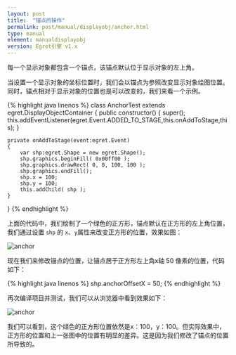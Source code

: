 ```yaml
---
layout: post
title:  "锚点的操作"
permalink: post/manual/displayobj/anchor.html
type: manual
element: manualdisplayobj
version: Egret引擎 v1.x
---
```


每一个显示对象都包含一个锚点，该锚点默认位于显示对象的左上角。

当设置一个显示对象的坐标位置时，我们会以锚点为参照改变显示对象绘图位置。同时，锚点相对于显示对象的位置也是可以改变的，我们来看一个示例。

{% highlight java linenos %}
class AnchorTest extends egret.DisplayObjectContainer
{
    public constructor()
    {
        super();
        this.addEventListener(egret.Event.ADDED_TO_STAGE,this.onAddToStage,this);
    }

    private onAddToStage(event:egret.Event)
    {
        var shp:egret.Shape = new egret.Shape();
        shp.graphics.beginFill( 0x00ff00 );
        shp.graphics.drawRect( 0, 0, 100, 100 );
        shp.graphics.endFill();
        shp.x = 100;
        shp.y = 100;
        this.addChild( shp );
    }
}
{% endhighlight %}

上面的代码中，我们绘制了一个绿色的正方形，锚点默认在正方形的左上角位置，我们通过设置 `shp` 的 `x`、`y`属性来改变正方形的位置，效果如图：

![anchor]({{site.baseurl}}/assets/img/anchor1.png)

现在我们来修改锚点的位置，让锚点居于正方形左上角x轴 50 像素的位置，代码如下：

{% highlight java linenos %}
shp.anchorOffsetX = 50;
{% endhighlight %}

再次编译项目并测试，我们可以从浏览器中看到效果如下：

![anchor]({{site.baseurl}}/assets/img/anchor2.png)

我们可以看到，这个绿色的正方形位置依然是x：100，y：100。但实际效果中，正方形的位置和上一张图中的位置有明显的差异。这是因为我们修改了锚点的位置所导致的。